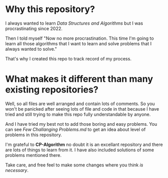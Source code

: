 # Why this repository?
I always wanted to learn *Data Structures and Algorithms* but I was procrastinating since 2022.

Then I told myself "Now no more procrastination. This time I'm going to learn all those algorithms that I want to learn and solve 
problems that I always wanted to solve."

That's why I created this repo to track record of my process.

# What makes it different than many existing repositories?
Well, so all files are well arranged and contain lots of comments.
So you won't be panicked after seeing lots of file and code in that because I have tried and still trying to make this repo fully 
understandable by anyone.

And I have tried my best not to add those boring and easy problems. You can see *Few Challanging Problems.md* to get an idea about 
level of problems in this repository.

I'm grateful to **CP-Algorithm** no doubt it is an excellant repository and there are lots of things to learn from it.
I have also included solutions of some problems mentioned there.

Take care, and free feel to make some changes where you think *is necessary*. 
